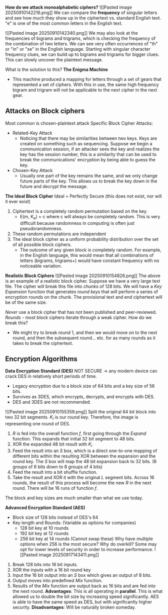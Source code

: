 **How do we attack monoalphabetic ciphers?**
![[Pasted image 20250910142216.png]]
We can compare the **frequency** of singular letters and see how much they show up in the ciphertext vs. standard English text. "e" is one of the most common letters in the English text. 

![[Pasted image 20250910142340.png]]
We may also look at the frequencies of bigrams and trigrams, which is checking the frequency of the combination of two letters. 
We can see very often occurrences of "th" or "in" or "se" in the English language. 
Starting with singular character frequency clues, we can build up to bigrams and trigrams for bigger clues. This can slowly uncover the plaintext message. 

What is the solution to this? **The Enigma Machine**
- This machine produced a mapping for letters through a set of gears that represented a set of ciphers. With this in use, the same high frequency bigram and trigram will not be applicable to the next cipher in the next gear. 

## Attacks on Block ciphers
Most common is chosen-plaintext attack
Specific Block Cipher Attacks:
- Related-Key Attack 
	- Noticing that there may be similarities between two keys. Keys are created on something such as sequencing. Suppose we begin a communication session, if an attacker sees the key and realizes the key has the session number, this is a similarity that can be used to break the communications' encryption by being able to guess the key.
- Chosen-Key Attack
	- Usually one part of the key remains the same, and we only change future parts of the key. This allows us to break the key down in the future and decrypt the message. 

**The Ideal Block Cipher**
Ideal = Perfectly Secure (this does not exist, nor will it ever exist)
1. Ciphertext is a completely random permutation based on the key. 
	- E(m, K<sub>e</sub>) = c where c will always be completely random. This is very difficult because randomness in computing is often just pseudorandomness. 
2. These random permutations are independent 
3. The ideal block cipher as a uniform probability distribution over the set of all possible block ciphers.
	- The outcome of any given block is completely random. For example, in the English language, this would mean that all combinations of letters (bigrams, trigrams+) would have constant frequency with no noticeable variation. 

**Realistic Block Ciphers**
![[Pasted image 20250910154826.png]]
The above is an example of a realistic block cipher. Suppose we have a very large text file. The cipher will break this file into chunks of 128 bits. We will have a *Key Expansion* function that generates *round keys* that will perform a series of encryption rounds on the chunk. The provisional text and end ciphertext will be of the same size. 

*Never* use a block cipher that has not been published and peer-reviewed. *Rounds* - most block ciphers iterate through a weak cipher. 
How do we break this?
- We might try to break round 1, and then we would move on to the next round, and then the subsequent round... etc. for as many rounds as it takes to break the ciphertext. 

## Encryption Algorithms
**Data Encryption Standard (DES)**
NOT SECURE -> any modern device can crack DES in relatively short periods of time. 
- Legacy encryption due to a block size of 64 bits and a key size of 56 bits. 
- Survives as 3DES, which encrypts, decrypts, and encrypts with DES. 
- DES and 3DES are not recommended. 

![[Pasted image 20250910155359.png]]
Split the original 64 bit block into two 32 bit segments. 
*K<sub>i</sub>* is our round key. Therefore, the image is representing one round of DES.
1) *R* is fed into the overall function *f*, first going through the *Expand* function. This expands that initial 32 bit segment to 48 bits. 
2) XOR the expanded 48 bit result with *K<sub>i</sub>*
3) Feed the result into an *S* box, which is a direct one-to-one mapping of different bits within the resulting XOR between the expansion and the round key. The *S* box will map the 48 bit expansion back to 32 bits. (8 groups of 6 bits down to 8 groups of 4 bits)
4) Feed the result into a bit shuffle function.
5) Take the result and XOR it with the original *L* segment bits. 
Across 16 rounds, the result of this process will become the new *R* in the next round. There will be 16 runs of function *f*.

The block and key sizes are much smaller than what we use today.

**Advanced Encryption Standard (AES)**
- Block size of 128 bits instead of DES's 64
- Key length and Rounds: (Variable as options for companies)
	- 128 bit key at 10 rounds
	- 192 bit key at 12 rounds
	- 256 bit key at 14 rounds 
	(Cannot swap these)
	Why have multiple options when 256 is the most secure? Why do overkill? Some may opt for lower levels of security in order to increase performance. 
![[Pasted image 20250917143411.png]]
1. Break 128 bits into 16 bit inputs. 
2. XOR the inputs with a 16 bit round key 
3. Input the 16 bit output into an *S* box which gives an output of 8 bits.
4. Output moves into predefined *Mix* function.
5. Results of the *Mix* function are output back as 16 bits and are fed into the next round.
**Advantages**: This is all operating in **parallel**. This is what allowed us to double the bit size by increasing speed significantly. AES is able to have the same speed as DES, but with significantly higher security.
**Disadvantages**: Will be naturally broken someday. 


